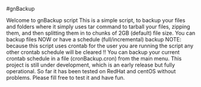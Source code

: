 #gnBackup

Welcome to gnBackup script
This is a simple script, to  backup  your  files and folders where it 
simply uses tar command to tarball your files, zipping them, and then
splitting  them in to  chunks  of  2GB  (default) file size.  You can
backup  files  NOW  or  have  a  schedule  (full/incremental)  backup 
NOTE: because this  script  uses crontab for the user you are running
the script any  other  crontab  schedule  will  be cleared !! You can
backup your current crontab schedule in a file (cronBackup.cron) from 
the main menu.
This  project  is  still   under   development,  which  is  an  early
release  but fully  operational.  So far it has been tested on RedHat 
and centOS without problems. Please fill free to test it and have fun. 
